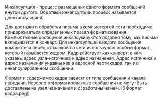 Инкапсуляция - процесс размещения одного формата сообщений внутри другого. Обратный инкапсуляции процесс называется деинкапсуляцией.

Для доставки и обработки письма в компьютерной сети необходимо придерживаться определенных правил форматирования. Компьютерные сообщения инкапсулируются подобно тому, как письмо вкладывается в конверт. Для инкапсуляции каждого сообщения компьютера перед отправкой по сети используется особый формат, который называется кадром. Кадр действует как конверт: в нем указаны адрес узла-источника и адрес назначения. Адрес источника и адрес назначения указаны как в адресной части кадра, так и в инкапсулированном сообщении. 

Формат и содержимое кадра зависят от типа сообщения и канала передачи. Неверно отформатированные сообщения не могут быть доставлены на узел назначения и обработаны на нем.
![[Формат кадра.png]]